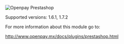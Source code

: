 ![Openpay Prestashop](http://www.openpay.mx/img/github/prestashop.jpg)

Supported versions: 1.6.1, 1.7.2

For more information about this module go to: 

http://www.openpay.mx/docs/plugins/prestashop.html

